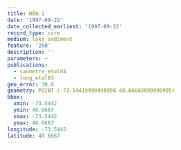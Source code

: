 ```yaml
---
title: NEW.1
date: '1997-09-22'
date_collected_earliest: '1997-09-22'
record_type: core
medium: lake_sediment
feature: '260'
description: ''
parameters: ~
publications:
  - vanmetre_etal04
  - long_etal03
geo_error: 30.0
geometry: POINT (-73.54419999999998 40.66669999999995)
bbox:
  xmin: -73.5442
  ymin: 40.6667
  xmax: -73.5442
  ymax: 40.6667
longitude: -73.5442
latitude: 40.6667
---
```


